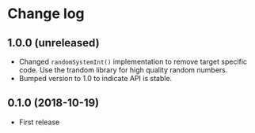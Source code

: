 Change log
==========

1.0.0 (unreleased)
------------------

* Changed `randomSystemInt()` implementation to remove target specific code.
  Use the trandom library for high quality random numbers.
* Bumped version to 1.0 to indicate API is stable.

0.1.0 (2018-10-19)
------------------

* First release
